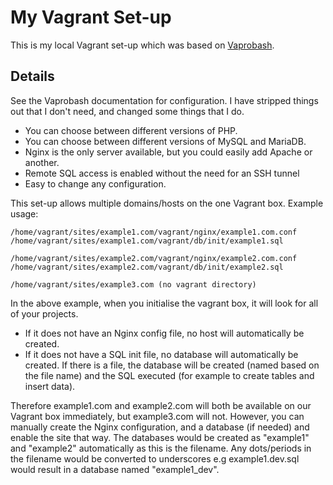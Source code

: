 # My Vagrant Set-up

This is my local Vagrant set-up which was based on [Vaprobash][].

## Details

See the Vaprobash documentation for configuration. I have stripped things out that I don't need, and changed some things that I do.

- You can choose between different versions of PHP.
- You can choose between different versions of MySQL and MariaDB.
- Nginx is the only server available, but you could easily add Apache or another.
- Remote SQL access is enabled without the need for an SSH tunnel
- Easy to change any configuration.

This set-up allows multiple domains/hosts on the one Vagrant box. Example usage:

```
/home/vagrant/sites/example1.com/vagrant/nginx/example1.com.conf
/home/vagrant/sites/example1.com/vagrant/db/init/example1.sql

/home/vagrant/sites/example2.com/vagrant/nginx/example2.com.conf
/home/vagrant/sites/example2.com/vagrant/db/init/example2.sql

/home/vagrant/sites/example3.com (no vagrant directory)
```

In the above example, when you initialise the vagrant box, it will look for all of your projects.

- If it does not have an Nginx config file, no host will automatically be created.
- If it does not have a SQL init file, no database will automatically be created. If there is a file, the database will be created (named based on the file name) and the SQL executed (for example to create tables and insert data).

Therefore example1.com and example2.com will both be available on our Vagrant box immediately, but example3.com will not. However, you can manually create the Nginx configuration, and a database (if needed) and enable the site that way. The databases would be created as "example1" and "example2" automatically as this is the filename. Any dots/periods in the filename would be converted to underscores e.g example1.dev.sql would result in a database named "example1_dev".

[Vaprobash]: https://github.com/fideloper/Vaprobash